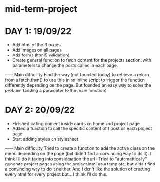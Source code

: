 # mid-term-project

# DAY 1: 19/09/22

- Add html of the 3 pages
- Add images on all pages
- Add forms (html5 validation)
- Create general function to fetch content for the projects section: with parameters to change the posts called in each page.

---- Main difficulty
Find the way (not founded today) to retrieve a return from a fetch.then() to use this in an inline script to trigger the function differently depending on the page. But founded an easy way to solve the problem (adding a parameter to the main function).

# DAY 2: 20/09/22

- Finished calling content inside cards on home and project page
- Added a function to call the specific content of 1 post on each project page.
- Start adding styles on stylesheet

---- Main difficulty
Tried to create a function to add the active class on the menu depending on the page (but didn't find a convincing way to do it). I think I'll do it taking into consideration the url-
Tried to "automattically" generate project pages using the project.html as a template, but didn't find a convincing way to do it neither. And I don't like the solution of creating every html for every project but... I think I'll do this.
